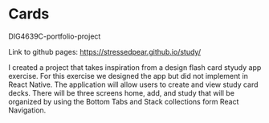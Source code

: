 # Cards
DIG4639C-portfolio-project

Link to github pages: https://stressedpear.github.io/study/

I created a project that takes inspiration from a design flash card styudy app exercise. For this exercise we designed the app but did not implement in React Native. The application will allow users to create and view study card decks. There will be three screens home, add, and study that will be organized by using the Bottom Tabs and Stack collections form React Navigation.
